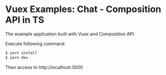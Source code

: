 # Vuex Examples: Chat - Composition API in TS

The example application built with Vuex and Composition API.

Execute following command.

```bash
$ yarn install
$ yarn dev
```

Then access to http://localhost:3000
